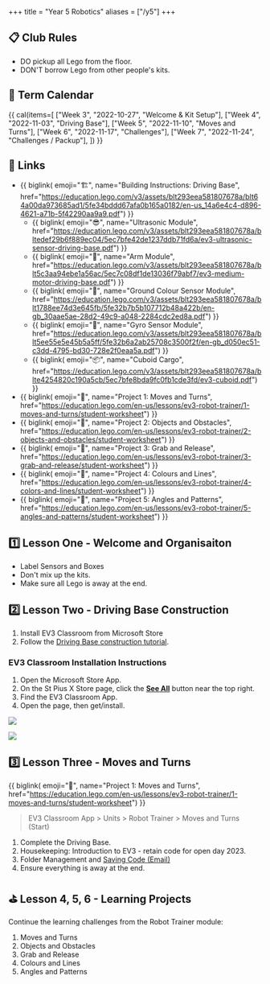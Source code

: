 +++
title = "Year 5 Robotics"
aliases = ["/y5"]
+++

## 📋 Club Rules

* DO pickup all Lego from the floor.
* DON'T borrow Lego from other people's kits.

## 📅 Term Calendar

{{ cal(items=[
  ["Week 3", "2022-10-27", "Welcome & Kit Setup"],
  ["Week 4", "2022-11-03", "Driving Base"],
  ["Week 5", "2022-11-10", "Moves and Turns"],
  ["Week 6", "2022-11-17", "Challenges"],
  ["Week 7", "2022-11-24", "Challenges / Packup"],
]) }}

## 🔗 Links

* {{ biglink(
  emoji="🏗️",
  name="Building Instructions: Driving Base",
  href="https://education.lego.com/v3/assets/blt293eea581807678a/blt64a00da973685ad1/5fe34bddd67afa0b165a0182/en-us_14a6e4c4-d896-4621-a71b-5f42290aa9a9.pdf")
}}
  * {{ biglink(
    emoji="😎",
    name="Ultrasonic Module",
    href="https://education.lego.com/v3/assets/blt293eea581807678a/bltedef29b6f889ec04/5ec7bfe42de1237ddb71fd6a/ev3-ultrasonic-sensor-driving-base.pdf")
  }}
  * {{ biglink(
    emoji="🦾",
    name="Arm Module",
    href="https://education.lego.com/v3/assets/blt293eea581807678a/blt5c3aa94ebe1a56ac/5ec7c08df1de13036f79abf7/ev3-medium-motor-driving-base.pdf")
  }}
  * {{ biglink(
    emoji="🎨",
    name="Ground Colour Sensor Module",
    href="https://education.lego.com/v3/assets/blt293eea581807678a/blt1788ee74d3e645fb/5fe32b7b5b107712b48a422b/en-gb_30aae5ae-28d2-49c9-a048-2284cdc2ed8a.pdf")
  }}
  * {{ biglink(
    emoji="🧭",
    name="Gyro Sensor Module",
    href="https://education.lego.com/v3/assets/blt293eea581807678a/blt5ee55e5e45b5a5ff/5fe32b6a2ab25708c3500f2f/en-gb_d050ec51-c3dd-4795-bd30-728e2f0eaa5a.pdf")
  }}
  * {{ biglink(
    emoji="📦",
    name="Cuboid Cargo",
    href="https://education.lego.com/v3/assets/blt293eea581807678a/blte4254820c190a5cb/5ec7bfe8bda9fc0fb1cde3fd/ev3-cuboid.pdf")
  }}
* {{ biglink(
  emoji="🏁",
  name="Project 1: Moves and Turns",
  href="https://education.lego.com/en-us/lessons/ev3-robot-trainer/1-moves-and-turns/student-worksheet")
}}
* {{ biglink(
  emoji="🏁",
  name="Project 2: Objects and Obstacles",
  href="https://education.lego.com/en-us/lessons/ev3-robot-trainer/2-objects-and-obstacles/student-worksheet")
}}
* {{ biglink(
  emoji="🏁",
  name="Project 3: Grab and Release",
  href="https://education.lego.com/en-us/lessons/ev3-robot-trainer/3-grab-and-release/student-worksheet")
}}
* {{ biglink(
  emoji="🏁",
  name="Project 4: Colours and Lines",
  href="https://education.lego.com/en-us/lessons/ev3-robot-trainer/4-colors-and-lines/student-worksheet")
}}
* {{ biglink(
  emoji="🏁",
  name="Project 5: Angles and Patterns",
  href="https://education.lego.com/en-us/lessons/ev3-robot-trainer/5-angles-and-patterns/student-worksheet")
}}


## 1️⃣ Lesson One - Welcome and Organisaiton

* Label Sensors and Boxes
* Don't mix up the kits.
* Make sure all Lego is away at the end.


## 2️⃣ Lesson Two - Driving Base Construction

1. Install EV3 Classroom from Microsoft Store
2. Follow the [Driving Base construction tutorial](https://education.lego.com/v3/assets/blt293eea581807678a/blt64a00da973685ad1/5fe34bddd67afa0b165a0182/en-us_14a6e4c4-d896-4621-a71b-5f42290aa9a9.pdf).

### EV3 Classroom Installation Instructions

1. Open the Microsoft Store App.
2. On the St Pius X Store page, click the <u>**See All**</u> button near the top right.
3. Find the EV3 Classroom App.
4. Open the page, then get/install.

[![](/img/ms-store.png)](/img/ms-store.png)

[![](/img/ms-store-ev3.png)](/img/ms-store-ev3.png)


## 3️⃣ Lesson Three - Moves and Turns

{{ biglink(
  emoji="🏁",
  name="Project 1: Moves and Turns",
  href="https://education.lego.com/en-us/lessons/ev3-robot-trainer/1-moves-and-turns/student-worksheet")
}}

> EV3 Classroom App > Units > Robot Trainer > Moves and Turns (Start)

1. Complete the Driving Base.
2. Housekeeping: Introduction to EV3 - retain code for open day 2023.
3. Folder Management and [Saving Code (Email)](@/wiki/code.md#mailing-lists)
4. Ensure everything is away at the end.

## ⛳ Lesson 4, 5, 6 - Learning Projects

Continue the learning challenges from the Robot Trainer module:
  1. Moves and Turns
  2. Objects and Obstacles
  3. Grab and Release
  4. Colours and Lines
  5. Angles and Patterns
